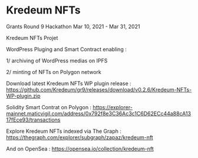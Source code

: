 # Kredeum NFTs

Grants Round 9 Hackathon
Mar 10, 2021 - Mar 31, 2021

Kredeum NFTs Projet

WordPress Pluging and Smart Contract enabling :

1/ archiving of WordPress medias on IPFS

2/ minting of NFTs on Polygon network

Download latest Kredeum NFTs WP plugin release : 
https://github.com/Kredeum/gr9/releases/download/v0.2.6/Kredeum-NFTs-WP-plugin.zip

Solidity Smart Contrat on Polygon :
https://explorer-mainnet.maticvigil.com/address/0x792f8e3C36Ac3c1C6D62ECc44a88cA1317fEce93/transactions

Explore Kredeum NFTs indexed via The Graph :
https://thegraph.com/explorer/subgraph/zapaz/kredeum-nft

And on OpenSea :
https://opensea.io/collection/kredeum-nft


